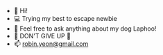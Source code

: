 - 👋  Hi!
- 💻  Trying my best to escape newbie
- 🐶  Feel free to ask anything about my dog Laphoo!
- 🌊  DON'T GIVE UP 🌊
- 📫  robin.yeon@gmail.com

<!---
robinyeon/robinyeon is a ✨ special ✨ repository because its `README.md` (this file) appears on your GitHub profile.
You can click the Preview link to take a look at your changes.
--->
